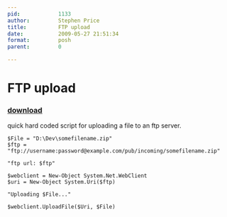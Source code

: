 ```yaml
---
pid:            1133
author:         Stephen Price
title:          FTP upload
date:           2009-05-27 21:51:34
format:         posh
parent:         0

---
```


# FTP upload

### [download](//scripts/1133.ps1)

quick hard coded script for uploading a file to an ftp server.

```posh
$File = "D:\Dev\somefilename.zip"
$ftp = "ftp://username:password@example.com/pub/incoming/somefilename.zip"

"ftp url: $ftp"

$webclient = New-Object System.Net.WebClient
$uri = New-Object System.Uri($ftp)

"Uploading $File..."

$webclient.UploadFile($Uri, $File)

```

